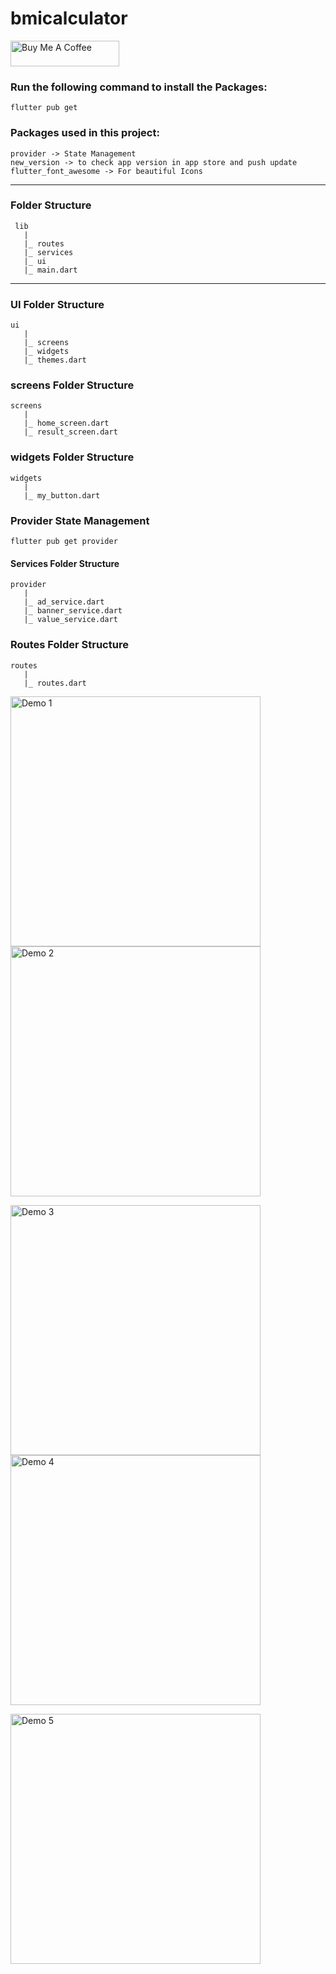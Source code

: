 # bmicalculator

<a href="https://www.buymeacoffee.com/chandru19g" target="_blank">
    <img src="https://cdn.buymeacoffee.com/buttons/default-orange.png" alt="Buy Me A Coffee" height="41" width="174">
</a>

### Run the following command to install the Packages:

````flutter pub get````

### Packages used in this project:

````
provider -> State Management
new_version -> to check app version in app store and push update
flutter_font_awesome -> For beautiful Icons
````


-----------------------------------------------------------

### Folder Structure

     lib
       |
       |_ routes
       |_ services
       |_ ui
       |_ main.dart

-----------------------------------------------------------

### UI Folder Structure

    ui
       |
       |_ screens
       |_ widgets
       |_ themes.dart

### screens Folder Structure

    screens
       |
       |_ home_screen.dart
       |_ result_screen.dart


### widgets Folder Structure

    widgets
       |
       |_ my_button.dart

### Provider State Management

````flutter pub get provider````

#### Services Folder Structure

    provider
       |
       |_ ad_service.dart
       |_ banner_service.dart
       |_ value_service.dart

### Routes Folder Structure

    routes
       |
       |_ routes.dart
       


<img src="https://user-images.githubusercontent.com/72371931/162011903-57a0bc7c-af07-46cf-9072-37330611dc2c.jpg" alt="Demo 1" width="400" /> <img src="https://user-images.githubusercontent.com/72371931/162011923-272adbc7-4677-47d0-85ff-db1e04a28eeb.jpg" alt="Demo 2" width="400" />

<img src="https://user-images.githubusercontent.com/72371931/162011943-0ee60fb9-8dec-4d54-b25f-05d0bb9c98dc.jpg" alt="Demo 3" width="400" /> <img src="https://user-images.githubusercontent.com/72371931/162011962-70dd0954-4053-4c27-8123-b107b2a8f3b9.jpg" alt="Demo 4" width="400" />
   
<img src="https://user-images.githubusercontent.com/72371931/162011846-6a80d1cf-55de-437f-a8c1-73e3d4311356.jpg" alt="Demo 5" width="400" />
